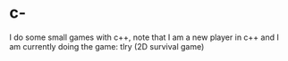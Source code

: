 # c-
I do some small games with c++, note that I am a new player in c++ and I am currently doing the game: tlry (2D survival game)
